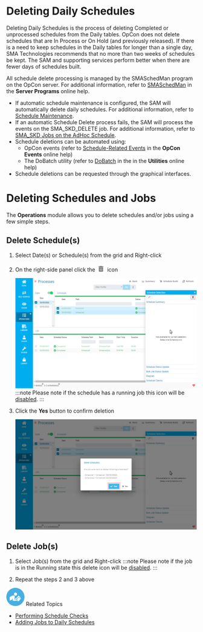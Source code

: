 # Deleting Daily Schedules

Deleting Daily Schedules is the process of deleting Completed or unprocessed schedules from the Daily tables. OpCon does not delete schedules that are In Process or On Hold (and previously released). If there is a need to keep schedules in the Daily tables for longer than a single day, SMA Technologies recommends that no more than two weeks of schedules be kept. The SAM and supporting services perform better when there are fewer days of schedules built.

All schedule delete processing is managed by the SMASchedMan program on the OpCon server. For additional information, refer to [SMASchedMan](../server-programs/request-router.md#smasched) in the **Server Programs** online help.

- If automatic schedule maintenance is configured, the SAM will automatically delete daily schedules. For additional information, refer to [Schedule Maintenance](../objects/schedules.md#schedule-definition).
- If an automatic Schedule Delete process fails, the SAM will process the events on the SMA_SKD_DELETE job. For additional information, refer to [SMA_SKD Jobs on the AdHoc Schedule](../objects/schedules.md#adhoc-schedule).
- Schedule deletions can be automated using:
  - OpCon events (refer to [Schedule-Related Events](../events/types.md#schedule) in the **OpCon Events** online help)
  - The DoBatch utility (refer to [DoBatch](../utilities/Command-line-Utilities/DoBatch.md) in the in the **Utilities** online help)
- Schedule deletions can be requested through the graphical interfaces.

# Deleting Schedules and Jobs

The **Operations** module allows you to delete schedules and/or jobs using a few simple steps.

## Delete Schedule(s)

1. Select Date(s) or Schedule(s) from the grid and Right-click

2. On the right-side panel click the ![Delete Icon](../Resources/Images/SM/Deleting-Schedule-and-Jobs-Icon.png "Delete Icon") icon

   ![Delete Schedule(s) Right Panel](../Resources/Images/SM/Deleting-Schedule-and-Jobs1.png "Delete Schedule(s) Right Panel")
:::note
Please note if the schedule has a running job this icon will be <ins>disabled</ins>.
:::


3. Click the **Yes** button to confirm deletion

   ![Delete Schedule(s) Confirmation Dialog](../Resources/Images/SM/Deleting-Schedule-and-Jobs2.png "Delete Schedule(s) Confirmation Dialog")


## Delete Job(s)

1. Select Job(s) from the grid and Right-click
:::note
Please note if the job is in the Running state this delete icon will be <ins>disabled</ins>.
:::

2. Repeat the steps 2 and 3 above


![White "person reading" icon on blue circular background](../Resources/Images/moreinfo-icon(48x48).png "More Info icon")
Related Topics

- [Performing Schedule Checks](Performing-Schedule-Checks.md)
- [Adding Jobs to Daily Schedules](Adding-Jobs-to-Daily-Schedules.md)
